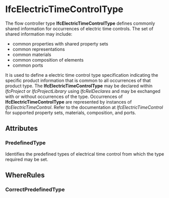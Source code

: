 # IfcElectricTimeControlType

The flow controller type **IfcElectricTimeControlType** defines commonly shared information for occurrences of electric time controls. The set of shared information may include:

* common properties with shared property sets
* common representations
* common materials
* common composition of elements
* common ports

It is used to define a electric time control type specification indicating the specific product information that is common to all occurrences of that product type. The **IfcElectricTimeControlType** may be declared within _IfcProject_ or _IfcProjectLibrary_ using _IfcRelDeclares_ and may be exchanged with or without occurrences of the type. Occurrences of **IfcElectricTimeControlType** are represented by instances of _IfcElectricTimeControl_. Refer to the documentation at _IfcElectricTimeControl_ for supported property sets, materials, composition, and ports.

## Attributes

### PredefinedType
Identifies the predefined types of electrical time control from which the type required may be set.

## WhereRules

### CorrectPredefinedType

